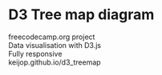 # D3 Tree map diagram   
freecodecamp.org project   
Data visualisation with D3.js   
Fully responsive   
keijop.github.io/d3_treemap

 

